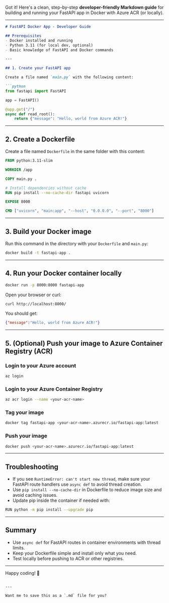 Got it! Here's a clean, step-by-step **developer-friendly Markdown guide** for building and running your FastAPI app in Docker with Azure ACR (or locally).

---

````markdown
# FastAPI Docker App - Developer Guide

## Prerequisites
- Docker installed and running  
- Python 3.11 (for local dev, optional)  
- Basic knowledge of FastAPI and Docker commands  

---

## 1. Create your FastAPI app

Create a file named `main.py` with the following content:

```python
from fastapi import FastAPI

app = FastAPI()

@app.get("/")
async def read_root():
    return {"message": "Hello, world from Azure ACR!"}
````

---

## 2. Create a Dockerfile

Create a file named `Dockerfile` in the same folder with this content:

```dockerfile
FROM python:3.11-slim

WORKDIR /app

COPY main.py .

# Install dependencies without cache
RUN pip install --no-cache-dir fastapi uvicorn

EXPOSE 8000

CMD ["uvicorn", "main:app", "--host", "0.0.0.0", "--port", "8000"]
```

---

## 3. Build your Docker image

Run this command in the directory with your `Dockerfile` and `main.py`:

```bash
docker build -t fastapi-app .
```

---

## 4. Run your Docker container locally

```bash
docker run -p 8000:8000 fastapi-app
```

Open your browser or curl:

```bash
curl http://localhost:8000/
```

You should get:

```json
{"message":"Hello, world from Azure ACR!"}
```

---

## 5. (Optional) Push your image to Azure Container Registry (ACR)

### Login to your Azure account

```bash
az login
```

### Login to your Azure Container Registry

```bash
az acr login --name <your-acr-name>
```

### Tag your image

```bash
docker tag fastapi-app <your-acr-name>.azurecr.io/fastapi-app:latest
```

### Push your image

```bash
docker push <your-acr-name>.azurecr.io/fastapi-app:latest
```

---

## Troubleshooting

* If you see `RuntimeError: can't start new thread`, make sure your FastAPI route handlers use `async def` to avoid thread creation.
* Use `pip install --no-cache-dir` in Dockerfile to reduce image size and avoid caching issues.
* Update pip inside the container if needed with:

```bash
RUN python -m pip install --upgrade pip
```

---

## Summary

* Use `async def` for FastAPI routes in container environments with thread limits.
* Keep your Dockerfile simple and install only what you need.
* Test locally before pushing to ACR or other registries.

---

Happy coding! 🚀

```

---

Want me to save this as a `.md` file for you?
```
